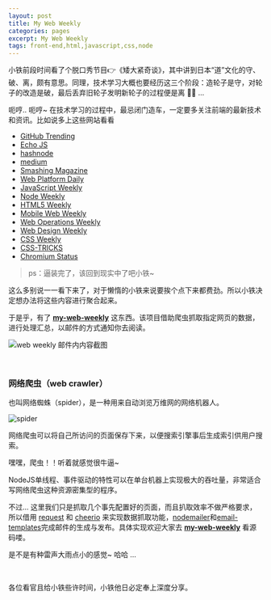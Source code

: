 ```yaml
---
layout: post
title: My Web Weekly
categories: pages
excerpt: My Web Weekly
tags: front-end,html,javascript,css,node
---
```


小铁前段时间看了个脱口秀节目👉《矮大紧奇谈》，其中讲到日本“道”文化的守、破、离，颇有意思。同理，技术学习大概也要经历这三个阶段：造轮子是守，对轮子的改造是破，最后丢弃旧轮子发明新轮子的过程便是离 👏👏 ...   

呃哼.. 呃哼~ 在技术学习的过程中，最忌闭门造车，一定要多关注前端的最新技术和资讯。比如说多上这些网站看看  

* [GitHub Trending](https://github.com/trending?l=javascript)
* [Echo JS](http://www.echojs.com/)
* [hashnode](https://hashnode.com/amas)
* [medium](https://medium.com/)
* [Smashing Magazine](http://www.smashingmagazine.com/)
* [Web Platform Daily](http://webplatformdaily.org/)
* [JavaScript Weekly](http://javascriptweekly.com/)
* [Node Weekly](http://nodeweekly.com/)
* [HTML5 Weekly](http://html5weekly.com/)
* [Mobile Web Weekly](http://mobilewebweekly.co/)
* [Web Operations Weekly](http://webopsweekly.com/)
* [Web Design Weekly](https://web-design-weekly.com/)
* [CSS Weekly](http://css-weekly.com/)
* [CSS-TRICKS](https://css-tricks.com/)
* [Chromium Status](http://www.chromestatus.com/features)

>ps：逼装完了，该回到现实中了吧小铁~      

这么多别说一一看下来了，对于懒惰的小铁来说要挨个点下来都费劲。所以小铁决定想办法将这些内容进行聚合起来。

于是乎，有了 **[my-web-weekly](https://github.com/eplover/my-web-weekly)** 这东西。该项目借助爬虫抓取指定网页的数据，进行处理汇总，以邮件的方式通知你去阅读。

![web weekly 邮件内内容截图](https://cloud.githubusercontent.com/assets/11499979/24580263/a3f5e65c-1737-11e7-899c-41e8b1eaedb0.png)

<br>

### 网络爬虫（web crawler）

也叫网络蜘蛛（spider），是一种用来自动浏览万维网的网络机器人。

![spider](https://cloud.githubusercontent.com/assets/11499979/24576072/9ead9d02-16e7-11e7-81e7-74de2828c941.gif)

网络爬虫可以将自己所访问的页面保存下来，以便搜索引擎事后生成索引供用户搜索。

嘿嘿，爬虫！！听着就感觉很牛逼~  

NodeJS单线程、事件驱动的特性可以在单台机器上实现极大的吞吐量，非常适合写网络爬虫这种资源密集型的程序。

不过... 这里我们只是抓取几个事先配置好的页面，而且扒取效率不做严格要求，所以借用 [request](https://github.com/request/request) 和 [cheerio](https://github.com/cheeriojs/cheerio) 来实现数据抓取功能，[nodemailer](https://github.com/nodemailer/nodemailer)和[email-templates](https://github.com/crocodilejs/node-email-templates)完成邮件的生成与发布。具体实现欢迎大家去 **[my-web-weekly](https://github.com/eplover/my-web-weekly)** 看源码喽。

是不是有种雷声大雨点小的感觉~ 哈哈 ...   

<br>

各位看官且给小铁些许时间，小铁他日必定奉上深度分享。
